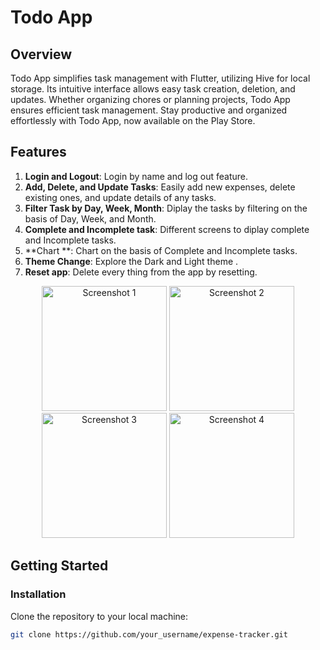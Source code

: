 # Todo App

## Overview
Todo App simplifies task management with Flutter, utilizing Hive for local storage. Its intuitive interface allows easy
task creation, deletion, and updates. Whether organizing chores or planning projects, Todo App ensures efficient task
management. Stay productive and organized effortlessly with Todo App, now available on the Play Store.

## Features
1. **Login and Logout**: Login by name and log out feature.
2. **Add, Delete, and Update Tasks**: Easily add new expenses, delete existing ones, and update details of any tasks.
3. **Filter Task by Day, Week, Month**: Diplay the tasks by filtering on the basis of Day, Week, and Month.
4. **Complete and Incomplete task**: Different screens to diplay complete and Incomplete tasks.
5. **Chart **: Chart on the basis of Complete and Incomplete tasks.
6. **Theme Change**: Explore the Dark and Light theme .
7. **Reset app**: Delete every thing from the app by resetting.

<!-- Image Gallery -->
<div align="center">
  <img src="https://github.com/muhammed-ajmal1217/Expense_Tracker/assets/136672051/5e3faad1-d2aa-4edf-9ba4-30c53d82abb3" alt="Screenshot 1" width="200"/>
  <img src="https://github.com/muhammed-ajmal1217/Expense_Tracker/assets/136672051/0676f4c8-1903-4076-bf23-cf08be9147ce" alt="Screenshot 2" width="200"/>
  <img src="https://github.com/muhammed-ajmal1217/Expense_Tracker/assets/136672051/a4de1916-e8dc-498a-a770-f1089cf1f907" alt="Screenshot 3" width="200"/>
  <img src="https://github.com/muhammed-ajmal1217/Expense_Tracker/assets/136672051/7d12b05e-e409-418a-a811-bee0cf00c157" alt="Screenshot 4" width="200"/>
</div>


## Getting Started
### Installation
Clone the repository to your local machine:
```bash
git clone https://github.com/your_username/expense-tracker.git


